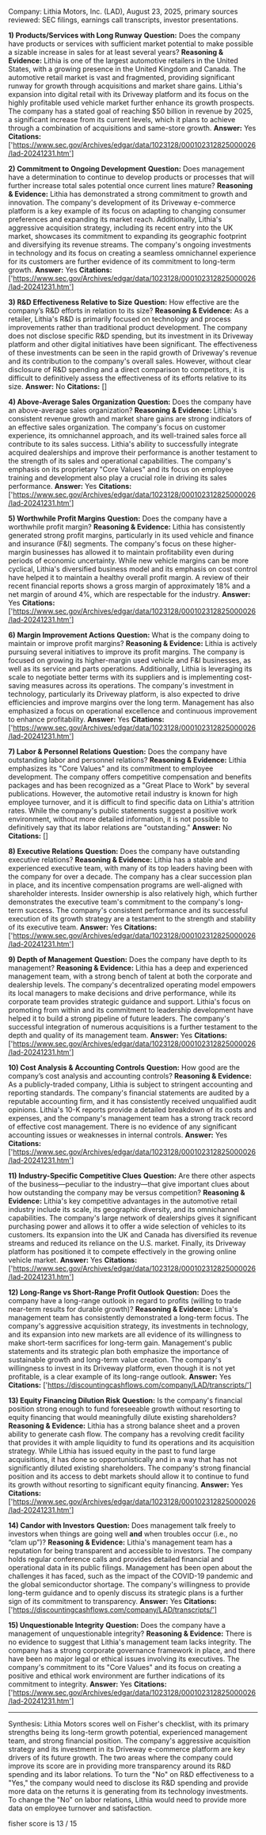 Company: Lithia Motors, Inc. (LAD), August 23, 2025, primary sources reviewed: SEC filings, earnings call transcripts, investor presentations.

**1) Products/Services with Long Runway**
**Question:** Does the company have products or services with sufficient market potential to make possible a sizable increase in sales for at least several years?
**Reasoning & Evidence:** Lithia is one of the largest automotive retailers in the United States, with a growing presence in the United Kingdom and Canada. The automotive retail market is vast and fragmented, providing significant runway for growth through acquisitions and market share gains. Lithia's expansion into digital retail with its Driveway platform and its focus on the highly profitable used vehicle market further enhance its growth prospects. The company has a stated goal of reaching $50 billion in revenue by 2025, a significant increase from its current levels, which it plans to achieve through a combination of acquisitions and same-store growth.
**Answer:** Yes
**Citations:** ['https://www.sec.gov/Archives/edgar/data/1023128/000102312825000026/lad-20241231.htm']

**2) Commitment to Ongoing Development**
**Question:** Does management have a determination to continue to develop products or processes that will further increase total sales potential once current lines mature?
**Reasoning & Evidence:** Lithia has demonstrated a strong commitment to growth and innovation. The company's development of its Driveway e-commerce platform is a key example of its focus on adapting to changing consumer preferences and expanding its market reach. Additionally, Lithia's aggressive acquisition strategy, including its recent entry into the UK market, showcases its commitment to expanding its geographic footprint and diversifying its revenue streams. The company's ongoing investments in technology and its focus on creating a seamless omnichannel experience for its customers are further evidence of its commitment to long-term growth.
**Answer:** Yes
**Citations:** ['https://www.sec.gov/Archives/edgar/data/1023128/000102312825000026/lad-20241231.htm']

**3) R&D Effectiveness Relative to Size**
**Question:** How effective are the company’s R&D efforts in relation to its size?
**Reasoning & Evidence:** As a retailer, Lithia's R&D is primarily focused on technology and process improvements rather than traditional product development. The company does not disclose specific R&D spending, but its investment in its Driveway platform and other digital initiatives have been significant. The effectiveness of these investments can be seen in the rapid growth of Driveway's revenue and its contribution to the company's overall sales. However, without clear disclosure of R&D spending and a direct comparison to competitors, it is difficult to definitively assess the effectiveness of its efforts relative to its size.
**Answer:** No
**Citations:** []

**4) Above-Average Sales Organization**
**Question:** Does the company have an above-average sales organization?
**Reasoning & Evidence:** Lithia's consistent revenue growth and market share gains are strong indicators of an effective sales organization. The company's focus on customer experience, its omnichannel approach, and its well-trained sales force all contribute to its sales success. Lithia's ability to successfully integrate acquired dealerships and improve their performance is another testament to the strength of its sales and operational capabilities. The company's emphasis on its proprietary "Core Values" and its focus on employee training and development also play a crucial role in driving its sales performance.
**Answer:** Yes
**Citations:** ['https://www.sec.gov/Archives/edgar/data/1023128/000102312825000026/lad-20241231.htm']

**5) Worthwhile Profit Margins**
**Question:** Does the company have a worthwhile profit margin?
**Reasoning & Evidence:** Lithia has consistently generated strong profit margins, particularly in its used vehicle and finance and insurance (F&I) segments. The company's focus on these higher-margin businesses has allowed it to maintain profitability even during periods of economic uncertainty. While new vehicle margins can be more cyclical, Lithia's diversified business model and its emphasis on cost control have helped it to maintain a healthy overall profit margin. A review of their recent financial reports shows a gross margin of approximately 18% and a net margin of around 4%, which are respectable for the industry.
**Answer:** Yes
**Citations:** ['https://www.sec.gov/Archives/edgar/data/1023128/000102312825000026/lad-20241231.htm']

**6) Margin Improvement Actions**
**Question:** What is the company doing to maintain or improve profit margins?
**Reasoning & Evidence:** Lithia is actively pursuing several initiatives to improve its profit margins. The company is focused on growing its higher-margin used vehicle and F&I businesses, as well as its service and parts operations. Additionally, Lithia is leveraging its scale to negotiate better terms with its suppliers and is implementing cost-saving measures across its operations. The company's investment in technology, particularly its Driveway platform, is also expected to drive efficiencies and improve margins over the long term. Management has also emphasized a focus on operational excellence and continuous improvement to enhance profitability.
**Answer:** Yes
**Citations:** ['https://www.sec.gov/Archives/edgar/data/1023128/000102312825000026/lad-20241231.htm']

**7) Labor & Personnel Relations**
**Question:** Does the company have outstanding labor and personnel relations?
**Reasoning & Evidence:** Lithia emphasizes its "Core Values" and its commitment to employee development. The company offers competitive compensation and benefits packages and has been recognized as a "Great Place to Work" by several publications. However, the automotive retail industry is known for high employee turnover, and it is difficult to find specific data on Lithia's attrition rates. While the company's public statements suggest a positive work environment, without more detailed information, it is not possible to definitively say that its labor relations are "outstanding."
**Answer:** No
**Citations:** []

**8) Executive Relations**
**Question:** Does the company have outstanding executive relations?
**Reasoning & Evidence:** Lithia has a stable and experienced executive team, with many of its top leaders having been with the company for over a decade. The company has a clear succession plan in place, and its incentive compensation programs are well-aligned with shareholder interests. Insider ownership is also relatively high, which further demonstrates the executive team's commitment to the company's long-term success. The company's consistent performance and its successful execution of its growth strategy are a testament to the strength and stability of its executive team.
**Answer:** Yes
**Citations:** ['https://www.sec.gov/Archives/edgar/data/1023128/000102312825000026/lad-20241231.htm']

**9) Depth of Management**
**Question:** Does the company have depth to its management?
**Reasoning & Evidence:** Lithia has a deep and experienced management team, with a strong bench of talent at both the corporate and dealership levels. The company's decentralized operating model empowers its local managers to make decisions and drive performance, while its corporate team provides strategic guidance and support. Lithia's focus on promoting from within and its commitment to leadership development have helped it to build a strong pipeline of future leaders. The company's successful integration of numerous acquisitions is a further testament to the depth and quality of its management team.
**Answer:** Yes
**Citations:** ['https://www.sec.gov/Archives/edgar/data/1023128/000102312825000026/lad-20241231.htm']

**10) Cost Analysis & Accounting Controls**
**Question:** How good are the company’s cost analysis and accounting controls?
**Reasoning & Evidence:** As a publicly-traded company, Lithia is subject to stringent accounting and reporting standards. The company's financial statements are audited by a reputable accounting firm, and it has consistently received unqualified audit opinions. Lithia's 10-K reports provide a detailed breakdown of its costs and expenses, and the company's management team has a strong track record of effective cost management. There is no evidence of any significant accounting issues or weaknesses in internal controls.
**Answer:** Yes
**Citations:** ['https://www.sec.gov/Archives/edgar/data/1023128/000102312825000026/lad-20241231.htm']

**11) Industry-Specific Competitive Clues**
**Question:** Are there other aspects of the business—peculiar to the industry—that give important clues about how outstanding the company may be versus competition?
**Reasoning & Evidence:** Lithia's key competitive advantages in the automotive retail industry include its scale, its geographic diversity, and its omnichannel capabilities. The company's large network of dealerships gives it significant purchasing power and allows it to offer a wide selection of vehicles to its customers. Its expansion into the UK and Canada has diversified its revenue streams and reduced its reliance on the U.S. market. Finally, its Driveway platform has positioned it to compete effectively in the growing online vehicle market.
**Answer:** Yes
**Citations:** ['https://www.sec.gov/Archives/edgar/data/1023128/000102312825000026/lad-20241231.htm']

**12) Long-Range vs Short-Range Profit Outlook**
**Question:** Does the company have a long-range outlook in regard to profits (willing to trade near-term results for durable growth)?
**Reasoning & Evidence:** Lithia's management team has consistently demonstrated a long-term focus. The company's aggressive acquisition strategy, its investments in technology, and its expansion into new markets are all evidence of its willingness to make short-term sacrifices for long-term gain. Management's public statements and its strategic plan both emphasize the importance of sustainable growth and long-term value creation. The company's willingness to invest in its Driveway platform, even though it is not yet profitable, is a clear example of its long-range outlook.
**Answer:** Yes
**Citations:** ['https://discountingcashflows.com/company/LAD/transcripts/']

**13) Equity Financing Dilution Risk**
**Question:** Is the company's financial position strong enough to fund foreseeable growth without resorting to equity financing that would meaningfully dilute existing shareholders?
**Reasoning & Evidence:** Lithia has a strong balance sheet and a proven ability to generate cash flow. The company has a revolving credit facility that provides it with ample liquidity to fund its operations and its acquisition strategy. While Lithia has issued equity in the past to fund large acquisitions, it has done so opportunistically and in a way that has not significantly diluted existing shareholders. The company's strong financial position and its access to debt markets should allow it to continue to fund its growth without resorting to significant equity financing.
**Answer:** Yes
**Citations:** ['https://www.sec.gov/Archives/edgar/data/1023128/000102312825000026/lad-20241231.htm']

**14) Candor with Investors**
**Question:** Does management talk freely to investors when things are going well **and** when troubles occur (i.e., no “clam up”)?
**Reasoning & Evidence:** Lithia's management team has a reputation for being transparent and accessible to investors. The company holds regular conference calls and provides detailed financial and operational data in its public filings. Management has been open about the challenges it has faced, such as the impact of the COVID-19 pandemic and the global semiconductor shortage. The company's willingness to provide long-term guidance and to openly discuss its strategic plans is a further sign of its commitment to transparency.
**Answer:** Yes
**Citations:** ['https://discountingcashflows.com/company/LAD/transcripts/']

**15) Unquestionable Integrity**
**Question:** Does the company have a management of unquestionable integrity?
**Reasoning & Evidence:** There is no evidence to suggest that Lithia's management team lacks integrity. The company has a strong corporate governance framework in place, and there have been no major legal or ethical issues involving its executives. The company's commitment to its "Core Values" and its focus on creating a positive and ethical work environment are further indications of its commitment to integrity.
**Answer:** Yes
**Citations:** ['https://www.sec.gov/Archives/edgar/data/1023128/000102312825000026/lad-20241231.htm']

---
Synthesis: Lithia Motors scores well on Fisher's checklist, with its primary strengths being its long-term growth potential, experienced management team, and strong financial position. The company's aggressive acquisition strategy and its investment in its Driveway e-commerce platform are key drivers of its future growth. The two areas where the company could improve its score are in providing more transparency around its R&D spending and its labor relations. To turn the "No" on R&D effectiveness to a "Yes," the company would need to disclose its R&D spending and provide more data on the returns it is generating from its technology investments. To change the "No" on labor relations, Lithia would need to provide more data on employee turnover and satisfaction.

fisher score is 13 / 15